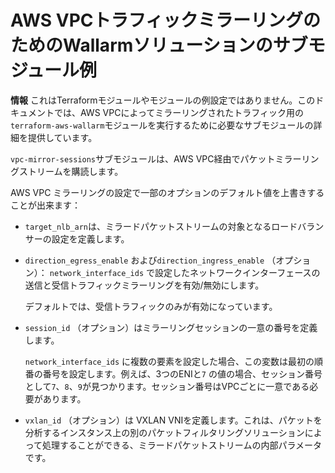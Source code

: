 # AWS VPCトラフィックミラーリングのためのWallarmソリューションのサブモジュール例

**情報** これはTerraformモジュールやモジュールの例設定ではありません。このドキュメントでは、AWS VPCによってミラーリングされたトラフィック用の `terraform-aws-wallarm`モジュールを実行するために必要なサブモジュールの詳細を提供しています。

`vpc-mirror-sessions`サブモジュールは、AWS VPC経由でパケットミラーリングストリームを購読します。

AWS VPC ミラーリングの設定で一部のオプションのデフォルト値を上書きすることが出来ます：

* `target_nlb_arn`は、ミラードパケットストリームの対象となるロードバランサーの設定を定義します。
* `direction_egress_enable` および`direction_ingress_enable` （オプション）： `network_interface_ids` で設定したネットワークインターフェースの送信と受信トラフィックミラーリングを有効/無効にします。
  
    デフォルトでは、受信トラフィックのみが有効になっています。
* `session_id` （オプション）はミラーリングセッションの一意の番号を定義します。

    `network_interface_ids` に複数の要素を設定した場合、この変数は最初の順番の番号を設定します。例えば、3つのENIと`7` の値の場合、セッション番号として`7`、`8`、`9`が見つかります。セッション番号はVPCごとに一意である必要があります。
* `vxlan_id` （オプション）は VXLAN VNIを定義します。これは、パケットを分析するインスタンス上の別のパケットフィルタリングソリューションによって処理することができる、ミラードパケットストリームの内部パラメータです。